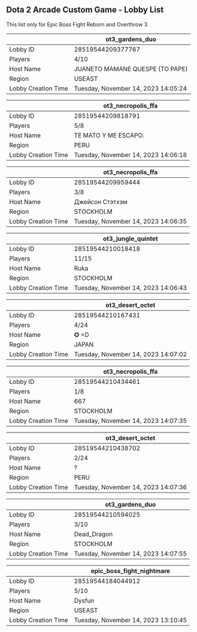 ## Dota 2 Arcade Custom Game - Lobby List

This list only for Epic Boss Fight Reborn and Overthrow 3

|  | ot3_gardens_duo |
| ------ | ------ |
| Lobby ID | 28519544209377767 |
| Players | 4/10 |
| Host Name | JUANETO MAMANE QUESPE (TO PAPE) |
| Region | USEAST |
| Lobby Creation Time | Tuesday, November 14, 2023 14:05:24 |


|  | ot3_necropolis_ffa |
| ------ | ------ |
| Lobby ID | 28519544209818791 |
| Players | 5/8 |
| Host Name | TE MATO Y ME ESCAPO. |
| Region | PERU |
| Lobby Creation Time | Tuesday, November 14, 2023 14:06:18 |


|  | ot3_necropolis_ffa |
| ------ | ------ |
| Lobby ID | 28519544209959444 |
| Players | 3/8 |
| Host Name | Джейсон Стэтхэм |
| Region | STOCKHOLM |
| Lobby Creation Time | Tuesday, November 14, 2023 14:06:35 |


|  | ot3_jungle_quintet |
| ------ | ------ |
| Lobby ID | 28519544210018418 |
| Players | 11/15 |
| Host Name | Ruka |
| Region | STOCKHOLM |
| Lobby Creation Time | Tuesday, November 14, 2023 14:06:43 |


|  | ot3_desert_octet |
| ------ | ------ |
| Lobby ID | 28519544210167431 |
| Players | 4/24 |
| Host Name | ✪  =D |
| Region | JAPAN |
| Lobby Creation Time | Tuesday, November 14, 2023 14:07:02 |


|  | ot3_necropolis_ffa |
| ------ | ------ |
| Lobby ID | 28519544210434461 |
| Players | 1/8 |
| Host Name | 667 |
| Region | STOCKHOLM |
| Lobby Creation Time | Tuesday, November 14, 2023 14:07:35 |


|  | ot3_desert_octet |
| ------ | ------ |
| Lobby ID | 28519544210438702 |
| Players | 2/24 |
| Host Name | ? |
| Region | PERU |
| Lobby Creation Time | Tuesday, November 14, 2023 14:07:36 |


|  | ot3_gardens_duo |
| ------ | ------ |
| Lobby ID | 28519544210594025 |
| Players | 3/10 |
| Host Name | Dead_Dragon |
| Region | STOCKHOLM |
| Lobby Creation Time | Tuesday, November 14, 2023 14:07:55 |


|  | epic_boss_fight_nightmare |
| ------ | ------ |
| Lobby ID | 28519544184044912 |
| Players | 5/10 |
| Host Name | Dysfun |
| Region | USEAST |
| Lobby Creation Time | Tuesday, November 14, 2023 13:10:45 |


